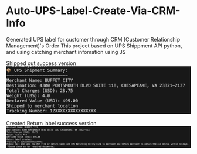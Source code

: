 # Auto-UPS-Label-Create-Via-CRM-Info
Generated UPS label for customer through CRM (Customer Relationship Management)'s Order
This project based on UPS Shippment API python, and using catching merchant infomation using JS


Shipped out success version 
![alt text](https://github.com/Chenyc666/Auto-UPS-Label-Create-Via-CRM-Info/blob/main/img1%20ship.png?raw=true)

Created Return label success version 
![alt text](https://github.com/Chenyc666/Auto-UPS-Label-Create-Via-CRM-Info/blob/main/img%20return.png?raw=true)

